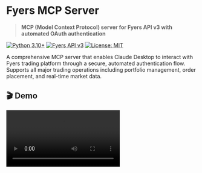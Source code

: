 # Fyers MCP Server

> **MCP (Model Context Protocol) server for Fyers API v3 with automated OAuth authentication**

[![Python 3.10+](https://img.shields.io/badge/Python-3.10+-blue.svg)](https://www.python.org/downloads/)
[![Fyers API v3](https://img.shields.io/badge/Fyers%20API-v3.1.7-green.svg)](https://fyers.in/api/)
[![License: MIT](https://img.shields.io/badge/License-MIT-yellow.svg)](https://opensource.org/licenses/MIT)

A comprehensive MCP server that enables Claude Desktop to interact with Fyers trading platform through a secure, automated authentication flow. Supports all major trading operations including portfolio management, order placement, and real-time market data.

## 🎬 Demo

<video src="https://github.com/quantabox/fyers-mcp-server/assets/fyers-mcp.mp4" width ="300">

## ✨ Features

### 🔐 **Smart Authentication**
- **One-click OAuth flow** with automatic browser handling
- **Persistent token storage** in `.env` file
- **Auto-refresh** capabilities with session management

### 📊 **Complete Trading Toolkit**
- **Portfolio Management**: Holdings, positions, funds, profile
- **Order Management**: Place, modify, cancel orders
- **Market Data**: Real-time quotes for multiple symbols
- **Order History**: Complete order and trade book

### 🚀 **Production Ready**
- **Full error handling** with detailed error messages
- **Type safety** with parameter validation
- **Comprehensive logging** for debugging
- **Claude Desktop integration** with simple configuration

## 🚀 Quick Start

### Prerequisites

- Python 3.10 or higher
- [Claude Desktop](https://claude.ai/download) installed
- [Fyers Trading Account](https://fyers.in/) with API access

### 1. Installation

```bash
# Clone the repository
git clone https://github.com/quantabox/fyers-mcp-server.git
cd fyers-mcp-server

# Install dependencies using uv (recommended)
curl -LsSf https://astral.sh/uv/install.sh | sh
uv sync

# Or install with pip
pip install .
```

### 2. Get Fyers API Credentials

1. **Create Fyers API App**:
   - Visit [Fyers API Dashboard](https://myapi.fyers.in/dashboard/)
   - Create a new app with redirect URI: `http://localhost:8080/`
   - Note down your `App ID` and `Secret Key`

2. **Configure Environment**:
   ```bash
   cp .env.example .env
   ```
   
   Edit `.env` file:
   ```env
   FYERS_CLIENT_ID=YOUR_APP_ID-100     # e.g., ABC123XYZ-100
   FYERS_SECRET_KEY=YOUR_SECRET_KEY    # Secret from Fyers app
   FYERS_REDIRECT_URI=http://localhost:8080/
   ```

### 3. Configure Claude Desktop

Add to your Claude Desktop configuration file:

**macOS**: `~/Library/Application Support/Claude/claude_desktop_config.json`  
**Windows**: `%APPDATA%\Claude\claude_desktop_config.json`

```json
{
  "mcpServers": {
    "fyers-mcp-server": {
      "command": "uv",
      "args": [
        "run", 
        "--directory",
        "/path/to/fyers-mcp-server",
        "python",
        "fyers_mcp_complete.py"
      ],
      "env": {
        "PYTHONWARNINGS": "ignore"
      }
    }
  }
}
```

### 4. First Run

1. **Restart Claude Desktop**
2. **Authenticate**: In Claude, type: `authenticate`
3. **Browser will open** → Login to Fyers → Automatic token capture
4. **Start trading**: All 11 tools are now available!

## 🛠️ Available Tools

### Authentication & Profile
- `authenticate()` - One-click OAuth authentication
- `check_auth_status()` - Verify current authentication
- `get_profile()` - User profile information

### Portfolio & Funds
- `get_funds()` - Account balance and margin details
- `get_holdings()` - Portfolio holdings with P&L
- `get_positions()` - Current trading positions

### Orders & Trading
- `place_order(symbol, quantity, order_type, side, ...)` - Place new orders
- `modify_order(order_id, quantity, limit_price, ...)` - Modify existing orders
- `cancel_order(order_id)` - Cancel pending orders
- `get_orders()` - Order history and status

### Market Data
- `get_quotes(symbols)` - Real-time quotes for multiple symbols

## 📖 Usage Examples

### Portfolio Analysis
```
# Check account balance
get_funds()

# View all holdings with P&L
get_holdings()

# Check current positions
get_positions()
```

### Order Management
```
# Place a market order
place_order("NSE:SBIN-EQ", 10, "MARKET", "BUY")

# Place a limit order
place_order("NSE:RELIANCE-EQ", 5, "LIMIT", "BUY", limit_price=2500)

# Modify an order
modify_order("ORDER_ID", quantity=15, limit_price=2550)

# Cancel an order
cancel_order("ORDER_ID")
```

### Market Data
```
# Get live quotes
get_quotes("NSE:SBIN-EQ,NSE:RELIANCE-EQ,NSE:TCS-EQ")
```

## 🔧 Configuration Options

### Order Types
- `MARKET` - Market order (immediate execution)
- `LIMIT` - Limit order (execute at specific price)
- `STOP` - Stop loss order
- `STOPLIMIT` - Stop limit order

### Product Types
- `MARGIN` - Margin trading (intraday with leverage)
- `CNC` - Cash and Carry (delivery)
- `INTRADAY` - Intraday trading
- `BO` - Bracket Order
- `CO` - Cover Order

### Validity Options
- `DAY` - Valid for current trading day
- `IOC` - Immediate or Cancel
- `GTD` - Good Till Date

## 🐛 Troubleshooting

### Common Issues

**1. Authentication Failed**
```bash
# Check credentials in .env file
cat .env | grep FYERS

# Verify app configuration at https://myapi.fyers.in/dashboard/
```

**2. Claude Desktop Connection Issues**
```bash
# Test MCP server directly
cd /path/to/fyers-mcp-server
uv run python fyers_mcp_complete.py

# Check Claude Desktop logs (macOS)
tail -f ~/Library/Logs/Claude/mcp.log
```

**3. Order Placement Errors**
- Verify symbol format: `NSE:SYMBOL-EQ` for equity
- Check market hours (9:15 AM - 3:30 PM IST)
- Ensure sufficient funds/margin

### Debug Mode

Enable detailed logging:
```bash
export LOG_LEVEL=DEBUG
uv run python fyers_mcp_complete.py
```

## 🚧 Development

### Project Structure
```
fyers-mcp-server/
├── fyers_mcp_complete.py    # Main MCP server
├── pyproject.toml          # Dependencies
├── .env.example           # Environment template
├── claude_config.json     # Claude Desktop config
└── README.md             # This file
```

### Adding New Features

1. **Fork the repository**
2. **Create feature branch**: `git checkout -b feature/new-tool`
3. **Add MCP tool**: Use `@mcp.tool()` decorator
4. **Test with Claude Desktop**
5. **Submit pull request**

### Testing

```bash
# Install development dependencies
uv sync --dev

# Run tests
uv run pytest

# Type checking
uv run mypy fyers_mcp_complete.py
```

## 📋 API Reference

### Authentication Flow

```mermaid
graph TD
    A[Claude: authenticate] --> B[Generate Auth URL]
    B --> C[Open Browser]
    C --> D[User Login]
    D --> E[Auth Code Capture]
    E --> F[Exchange for Token]
    F --> G[Store in .env]
    G --> H[Ready for Trading]
```

### Error Handling

All functions return standardized responses:
- ✅ **Success**: Clear confirmation with relevant data
- ❌ **Error**: Detailed error message with troubleshooting hints

## 🤝 Contributing

We welcome contributions! Please see our [Contributing Guidelines](CONTRIBUTING.md) for details.

### Areas for Contribution
- WebSocket real-time data streaming
- Advanced order types (OCO, Iceberg)
- Portfolio analytics and reporting
- Options chain analysis tools
- Risk management features

## 📄 License

This project is licensed under the MIT License - see the [LICENSE](LICENSE) file for details.

## ⚠️ Disclaimer

This software is for educational and development purposes. Trading involves financial risk. Users are responsible for their trading decisions and should thoroughly test in demo environments before live trading.

## 🔗 Links

- [Fyers API Documentation](https://myapi.fyers.in/docsv3)
- [MCP Protocol Specification](https://modelcontextprotocol.io/)
- [Claude Desktop](https://claude.ai/download)
- [Issues & Support](https://github.com/quantabox/fyers-mcp-server/issues)

## 📊 Status

- **Current Version**: 1.0.0
- **API Compatibility**: Fyers API v3.1.7
- **Python Support**: 3.10+
- **Tools Available**: 11/11 ✅
- **Production Ready**: Yes ✅

---

<p align="center">
  <strong>Made with ❤️ for the trading community</strong><br>
  <sub>Enable algorithmic trading with Claude's intelligence</sub>
</p>

